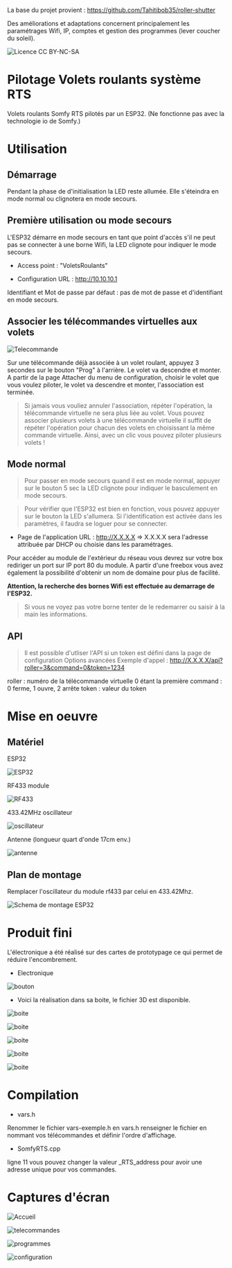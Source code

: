 La base du projet provient :
https://github.com/Tahitibob35/roller-shutter

Des améliorations et adaptations concernent principalement les paramétrages Wifi, IP, comptes et gestion des programmes (lever coucher du soleil).

![Licence CC BY-NC-SA](/images/by-nc-sa.png#center)

# Pilotage Volets roulants système RTS

Volets roulants Somfy RTS pilotés par un ESP32.
(Ne fonctionne pas avec la technologie io de Somfy.) 

# **Utilisation**
## Démarrage 

Pendant la phase de d'initialisation la LED reste allumée. Elle s'éteindra en mode normal ou clignotera en mode secours.


## Première utilisation ou mode secours

L'ESP32 démarre en mode secours en tant que point d'accès s'il ne peut pas se connecter à une borne Wifi, la LED clignote pour indiquer le mode secours. 

* Access point : "VoletsRoulants"

* Configuration URL : http://10.10.10.1

Identifiant et Mot de passe par défaut : pas de mot de passe et d'identifiant en mode secours. 


## Associer les télécommandes virtuelles aux volets
![Telecommande](/images/telecommande.jpg#center)

Sur une télécommande déjà associée à un volet roulant, appuyez 3 secondes sur le bouton "Prog" à l'arrière. Le volet va descendre et monter.
A partir de la page Attacher du menu de configuration, choisir le volet que vous voulez piloter, le volet va descendre et monter, l'association est terminée.

>Si jamais vous vouliez annuler l'association, répéter l'opération, la télécommande virtuelle ne sera plus liée au volet.
>Vous pouvez associer plusieurs volets à une télécommande virtuelle il suffit de répéter l'opération pour chacun des volets en choisissant la même commande virtuelle.
>Ainsi, avec un clic vous pouvez piloter plusieurs volets !


## Mode normal

>Pour passer en mode secours quand il est en mode normal, appuyer sur le bouton 5 sec la LED clignote pour indiquer le basculement en mode secours.

>Pour vérifier que l'ESP32 est bien en fonction, vous pouvez appuyer sur le bouton la LED s'allumera.
Si l'identification est activée dans les paramètres, il faudra se loguer pour se connecter.

* Page de l'application URL : http://X.X.X.X => X.X.X.X sera l'adresse attribuée par DHCP ou choisie dans les paramétrages.

Pour accéder au module de l'extérieur du réseau vous devrez sur votre box rediriger un port sur IP port 80 du module. 
A partir d'une freebox vous avez également la possibilité d'obtenir un nom de domaine pour plus de facilité.

**Attention, la recherche des bornes Wifi est effectuée au demarrage de l'ESP32.**
> Si vous ne voyez pas votre borne tenter de le redemarrer ou saisir à la main les informations.

## API 

> Il est possible d'utliser l'API si un token est défini dans la page de configuration Options avancées
Exemple d'appel :
http://X.X.X.X/api?roller=3&command=0&token=1234

roller : numéro de la télécommande virtuelle 0 étant la première
command : 0 ferme, 1 ouvre, 2 arrête
token : valeur du token


# **Mise en oeuvre** 
## Matériel 
ESP32

![ESP32](/images/esp32.png)

RF433 module

![RF433](/images/rf433-module.jpg)

433.42MHz oscillateur

![oscillateur](/images/oscillator.jpg)

Antenne (longueur quart d'onde 17cm env.)

![antenne](/images/antenne.jpg)

## Plan de montage 

Remplacer l'oscillateur du module rf433 par celui en 433.42Mhz.

![Schema de montage ESP32](/images/Schema_de_montage_ESP32.jpg)


# Produit fini 

L'électronique a été réalisé sur des cartes de prototypage ce qui permet de réduire l'encombrement.

- Electronique

![bouton](/images/boite/electronique1.jpg)

- Voici la réalisation dans sa boite, le fichier 3D est disponible.

![boite](/images/boite/boite1.jpg)

![boite](/images/boite/boite2.jpg)

![boite](/images/boite/boite3.jpg)

![boite](/images/boite/boite4.jpg)

![boite](/images/boite/boite5.jpg)

# Compilation

* vars.h 

Renommer le fichier vars-exemple.h en vars.h
renseigner le fichier en nommant vos télécommandes et définir l'ordre d'affichage.

* SomfyRTS.cpp

ligne 11 vous pouvez changer la valeur _RTS_address pour avoir une adresse unique pour vos commandes. 

# Captures d'écran

![Accueil](/images/captures/home.jpg#center)

![telecommandes](/images/captures/telecommandes.jpg#center)

![programmes](/images/captures/programmes.jpg#center)

![configuration](/images/captures/configuration.jpg#center)